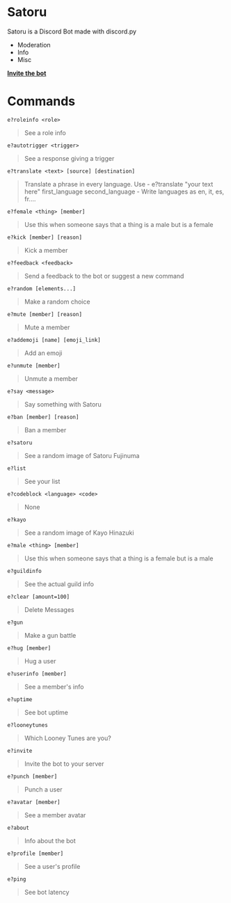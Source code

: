 # Satoru
Satoru is a Discord Bot made with discord.py
- Moderation
- Info 
- Misc

**[Invite the bot](https://discordapp.com/api/oauth2/authorize?client_id=635044836830871562&permissions=321606&scope=bot)**

# Commands

`e?roleinfo <role>`

> See a role info 

`e?autotrigger <trigger>`

> See a response giving a trigger 

`e?translate <text> [source] [destination]`

> Translate a phrase in every language. Use - e?translate "your text here" first_language second_language - Write languages as en, it, es, fr.... 

`e?female <thing> [member]`

> Use this when someone says that a thing is a male but is a female 

`e?kick [member] [reason]`

> Kick a member 

`e?feedback <feedback>`

> Send a feedback to the bot or suggest a new command 

`e?random [elements...]`

> Make a random choice 

`e?mute [member] [reason]`

> Mute a member 

`e?addemoji [name] [emoji_link]`

> Add an emoji 

`e?unmute [member]`

> Unmute a member 

`e?say <message>`

> Say something with Satoru 

`e?ban [member] [reason]`

> Ban a member 

`e?satoru `

> See a random image of Satoru Fujinuma 

`e?list `

> See your list 

`e?codeblock <language> <code>`

> None 

`e?kayo `

> See a random image of Kayo Hinazuki 

`e?male <thing> [member]`

> Use this when someone says that a thing is a female but is a male 

`e?guildinfo `

> See the actual guild info 

`e?clear [amount=100]`

> Delete Messages 

`e?gun `

> Make a gun battle 

`e?hug [member]`

> Hug a user 

`e?userinfo [member]`

> See a member's info 

`e?uptime `

> See bot uptime 

`e?looneytunes `

> Which Looney Tunes are you? 

`e?invite `

> Invite the bot to your server 

`e?punch [member]`

> Punch a user 

`e?avatar [member]`

> See a member avatar 

`e?about `

> Info about the bot 

`e?profile [member]`

> See a user's profile 

`e?ping `

> See bot latency 

